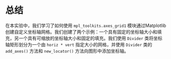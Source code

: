 # 总结

在本实验中，我们学习了如何使用 `mpl_toolkits.axes_grid1` 模块通过Matplotlib创建自定义坐标轴网格。我们创建了两个示例：一个具有固定的坐标轴大小和填充，另一个具有可缩放的坐标轴大小和固定的填充。我们使用 `Divider` 类将坐标轴矩形划分为一个由 `horiz * vert` 指定大小的网格，并使用 `Divider` 类的 `add_axes()` 方法和 `new_locator()` 方法向图形中添加坐标轴。
